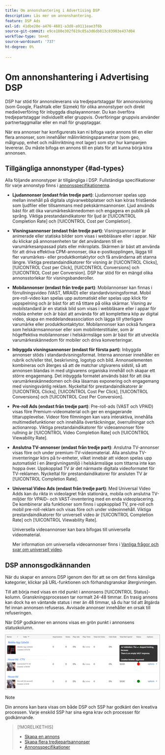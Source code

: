 ```yaml
---
title: Om annonshantering i Advertising DSP
description: Läs mer om annonshantering.
feature: DSP Ads
exl-id: 41dbe28e-a476-4601-a3d8-a9111eae3f6b
source-git-commit: e9ce180e302f619c85a3d6db813c83903e437d04
workflow-type: tm+mt
source-wordcount: '737'
ht-degree: 0%

---
```


# Om annonshantering i Advertising DSP

<!-- add "The Ads View (Dashboard?)" section -->

DSP har stöd för annonsleverans via tredjepartstaggar för annonsvisning (som Google, Flashtalk eller Sizmek) för olika annonstyper och direkt medieöverföring för inbyggda displayannonser. Du kan överföra tredjepartstaggar individuellt eller gruppvis. Överföringar gruppvis använder partnertaggmallar eller en mall för grupptaggar.

<!-- The bulk upload feature requires you to either a) upload DoubleClick and Flashtalking tag sheets or b) download a template, input your tags into the template, and then re-upload the template. -->
<!-- need a list of all supported third-party ad servers; see file in future-tbd folder -->

När era annonser har konfigurerats kan ni bifoga varje annons till en eller flera annonser, som innehåller målinriktningsparametrar (som geo, målgrupp, enhet och målinriktning mot lager) som styr hur kampanjen levererar. Du måste bifoga en annons till en plats för att kunna börja köra annonsen.

## Tillgängliga annonstyper {#ad-types}

Alla följande annonstyper är tillgängliga i DSP. Fullständiga specifikationer för varje annonstyp finns i [annonsspecifikationerna](ad-specs.md).

* **Ljudannonser (endast från tredje part)**: Ljudannonser spelas upp mellan innehåll på digitala utgivarwebbplatser och kan köras fristående som ljudfiler eller tillsammans med pekskärmsannonser. Ljud används bäst för att öka varumärkeskännedomen och engagera en publik på språng. Viktiga prestandaindikatorer för ljud är [!UICONTROL Completion Rate] och [!UICONTROL Cost per Completion].

* **Visningsannonser (endast från tredje part)**: Visningsannonser är animerade eller statiska bilder som visas i webbläsare eller i appar. När du klickar på annonsenheten tar det användaren till en varumärkesanpassad plats eller mikroplats. Skärmen är bäst att använda för att driva effektiva CPM-annonser, öka e-postkopplingen, lägga till fler varumärkes- eller produktkontaktytor och få användarna att stanna längre. Viktiga prestandaindikatorer för visning är [!UICONTROL Clicks], [!UICONTROL Cost per Click], [!UICONTROL Conversions] och [!UICONTROL Cost per Conversion]. DSP har stöd för en mängd olika annonsstorlekar för visningsbanderoller.

* **Mobilannonser (endast från tredje part)**: Mobilannonser kan finnas i förrullningsvideo (VAST, MRAID) eller standardvisningsformat. Mobil pre-roll-video kan spelas upp automatiskt eller spelas upp klick för uppspelning och är bäst för att nå tittare på olika skärmar. Visning av mobilstandard är en statisk bild som visas i webbläsare eller i appar för mobila enheter och är bäst att använda för att komplettera köp av digital video, skapa en meddelandeassociation och lägga till ytterligare varumärke eller produktkontaktytor. Mobilannonser kan också fungera som helskärmsannonser eller som mobilinterstitialer, som är högeffektiva mobilannonser i helskärmsläge som är bäst för att utveckla varumärkeskännedom för mobiler och driva konverteringar.

* **Inbyggda visningsannonser (endast för första part)**: Inbyggda annonser stöds i standardvisningsformat. Interna annonser innehåller en rubrik och/eller titel, beskrivning, logotyp och bild. Annonselementen kombineras och återges så att de matchar utgivarens sidstil, så att annonsen blandas in med utgivarens organiska innehåll och skapar ett större engagemang. Det inbyggda formatet används bäst för att öka varumärkeskännedomen och öka läsarnas exponering och engagemang med visningsvänlig reklam. Nyckeltal för prestandaindikatorer är [!UICONTROL Clicks], [!UICONTROL Cost Per Click], [!UICONTROL Conversions] och [!UICONTROL Cost Per Conversion].

* **Pre-roll Ads (endast från tredje part)**: Pre-roll-ads (VAST och VPAID) visas före Premium-videomaterial och ger en engagerande tittarupplevelse. Videor före filmningen kan vara interaktiva, innehålla multimediefunktioner och innehålla övertäckningar, överrullningar och actionanrop. Viktiga prestandaindikatorer för videoannonser före rullning är [!UICONTROL Video Completion Rate] och [!UICONTROL Viewability Rate].

* **Anslutna TV-annonser (endast från tredje part)**: Anslutna TV-annonser visas före och under premium-TV-videomaterial. Alla anslutna TV-inventeringar körs på tv-enheter, vilket innebär att videon spelas upp automatiskt i en återgivningsmiljö i helskärmsläge som tittarna inte kan hoppa över. Uppkopplad TV är det närmaste digitala videoformatet för TV-reklamen. Nyckeltal för prestandaindikatorer för ansluten TV är [!UICONTROL Completion Rate].

* **Universal Video Ads (endast från tredje part)**: Med Universal Video Adds kan du rikta in videolagret från stationära, mobila och anslutna TV-miljöer för VPAID- och VAST-inventering med en enda videoplacering. De kombinerar alla funktioner som finns i uppkopplad TV, pre-roll och mobil pre-roll-reklam och visas före och under videoinnehåll. Viktiga prestandaindikatorer för universell video är [!UICONTROL Completion Rate] och [!UICONTROL Viewability Rate].

  Universella videoannonser kan bara bifogas till universella videomaterial.

  Mer information om universella videoannonser finns i [Vanliga frågor och svar om universell video](/help/dsp/campaign-management/faq-universal-video.md).

## DSP annonsgodkännanden

När du skapar en annons DSP igenom den för att se om det finns känsliga kategorier, klickar på URL-funktionen och förhandsgranskar återgivningen.

Till att börja med visas en röd punkt i annonsens [!UICONTROL Status]-kolumn. Granskningsprocessen tar normalt 24-48 timmar. En trasig annons kan dock ha en väntande status i mer än 48 timmar, så du har tid att åtgärda fel innan annonsen refuseras. Avvisade annonser innehåller en orsak till refuseringen.

När DSP godkänner en annons visas en grön punkt i annonsens statuskolumn.

![godkännandeindikator i [!UICONTROL Status] kolumn ](/help/dsp/assets/ad-approval-status.png)

>[!NOTE]
>
>Din annons kan bara visas om både DSP och SSP har godkänt den kreativa processen. Varje enskild SSP har sina egna krav och processer för godkännande.

>[!MORELIKETHIS]
>
>* [Skapa en annons](ad-create.md)
>* [Skapa flera tredjepartsannonser](ad-create-multiple.md)
>* [Annonsspecifikationer](ad-specs.md)
